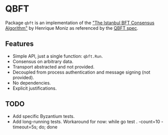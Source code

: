 # QBFT

Package `qbft` is an implementation of the ["The Istanbul BFT Consensus Algorithm"](https://arxiv.org/pdf/2002.03613.pdf) by Henrique Moniz
as referenced by the [QBFT spec](https://github.com/ConsenSys/qbft-formal-spec-and-verification).

## Features

- Simple API, just a single function: `qbft.Run`.
- Consensus on arbitrary data.
- Transport abstracted and not provided.
- Decoupled from process authentication and message signing (not provided).
- No dependencies.
- Explicit justifications.

## TODO
 - Add specific Byzantium tests.
 - Add long-running tests. Workaround for now: while go test . -count=10 -timeout=5s; do; done
